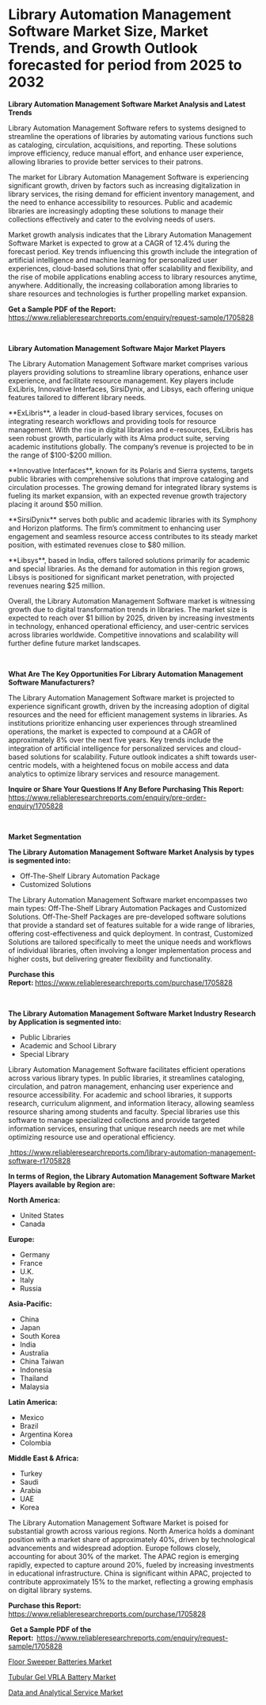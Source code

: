 <p><h1>Library Automation Management Software Market Size, Market Trends, and Growth Outlook forecasted for period from 2025 to 2032</h1></p><p><strong>Library Automation Management Software Market Analysis and Latest Trends</strong></p>
<p><p>Library Automation Management Software refers to systems designed to streamline the operations of libraries by automating various functions such as cataloging, circulation, acquisitions, and reporting. These solutions improve efficiency, reduce manual effort, and enhance user experience, allowing libraries to provide better services to their patrons.</p><p>The market for Library Automation Management Software is experiencing significant growth, driven by factors such as increasing digitalization in library services, the rising demand for efficient inventory management, and the need to enhance accessibility to resources. Public and academic libraries are increasingly adopting these solutions to manage their collections effectively and cater to the evolving needs of users.</p><p>Market growth analysis indicates that the Library Automation Management Software Market is expected to grow at a CAGR of 12.4% during the forecast period. Key trends influencing this growth include the integration of artificial intelligence and machine learning for personalized user experiences, cloud-based solutions that offer scalability and flexibility, and the rise of mobile applications enabling access to library resources anytime, anywhere. Additionally, the increasing collaboration among libraries to share resources and technologies is further propelling market expansion.</p></p>
<p><strong>Get a Sample PDF of the Report:&nbsp;</strong> <a href="https://www.reliableresearchreports.com/enquiry/request-sample/1705828?utm_campaign=40&utm_medium=2&utm_source=Github&utm_content=ia&utm_term=10012025&utm_id=library-automation-management-software">https://www.reliableresearchreports.com/enquiry/request-sample/1705828</a></p>
<p>&nbsp;</p>
<p><strong>Library Automation Management Software Major Market Players</strong></p>
<p><p>The Library Automation Management Software market comprises various players providing solutions to streamline library operations, enhance user experience, and facilitate resource management. Key players include ExLibris, Innovative Interfaces, SirsiDynix, and Libsys, each offering unique features tailored to different library needs.</p><p>**ExLibris**, a leader in cloud-based library services, focuses on integrating research workflows and providing tools for resource management. With the rise in digital libraries and e-resources, ExLibris has seen robust growth, particularly with its Alma product suite, serving academic institutions globally. The company’s revenue is projected to be in the range of $100-$200 million.</p><p>**Innovative Interfaces**, known for its Polaris and Sierra systems, targets public libraries with comprehensive solutions that improve cataloging and circulation processes. The growing demand for integrated library systems is fueling its market expansion, with an expected revenue growth trajectory placing it around $50 million.</p><p>**SirsiDynix** serves both public and academic libraries with its Symphony and Horizon platforms. The firm’s commitment to enhancing user engagement and seamless resource access contributes to its steady market position, with estimated revenues close to $80 million.</p><p>**Libsys**, based in India, offers tailored solutions primarily for academic and special libraries. As the demand for automation in this region grows, Libsys is positioned for significant market penetration, with projected revenues nearing $25 million.</p><p>Overall, the Library Automation Management Software market is witnessing growth due to digital transformation trends in libraries. The market size is expected to reach over $1 billion by 2025, driven by increasing investments in technology, enhanced operational efficiency, and user-centric services across libraries worldwide. Competitive innovations and scalability will further define future market landscapes.</p></p>
<p>&nbsp;</p>
<p><strong>What Are The Key Opportunities For Library Automation Management Software Manufacturers?</strong></p>
<p><p>The Library Automation Management Software market is projected to experience significant growth, driven by the increasing adoption of digital resources and the need for efficient management systems in libraries. As institutions prioritize enhancing user experiences through streamlined operations, the market is expected to compound at a CAGR of approximately 8% over the next five years. Key trends include the integration of artificial intelligence for personalized services and cloud-based solutions for scalability. Future outlook indicates a shift towards user-centric models, with a heightened focus on mobile access and data analytics to optimize library services and resource management.</p></p>
<p><strong>Inquire or Share Your Questions If Any Before Purchasing This Report:</strong> <a href="https://www.reliableresearchreports.com/enquiry/pre-order-enquiry/1705828?utm_campaign=40&utm_medium=2&utm_source=Github&utm_content=ia&utm_term=10012025&utm_id=library-automation-management-software">https://www.reliableresearchreports.com/enquiry/pre-order-enquiry/1705828</a></p>
<p>&nbsp;</p>
<p><strong>Market Segmentation</strong></p>
<p><strong>The Library Automation Management Software Market Analysis by types is segmented into:</strong></p>
<p><ul><li>Off-The-Shelf Library Automation Package</li><li>Customized Solutions</li></ul></p>
<p><p>The Library Automation Management Software market encompasses two main types: Off-The-Shelf Library Automation Packages and Customized Solutions. Off-The-Shelf Packages are pre-developed software solutions that provide a standard set of features suitable for a wide range of libraries, offering cost-effectiveness and quick deployment. In contrast, Customized Solutions are tailored specifically to meet the unique needs and workflows of individual libraries, often involving a longer implementation process and higher costs, but delivering greater flexibility and functionality.</p></p>
<p><strong>Purchase this Report:&nbsp;</strong><a href="https://www.reliableresearchreports.com/purchase/1705828?utm_campaign=40&utm_medium=2&utm_source=Github&utm_content=ia&utm_term=10012025&utm_id=library-automation-management-software">https://www.reliableresearchreports.com/purchase/1705828</a></p>
<p>&nbsp;</p>
<p><strong>The Library Automation Management Software Market Industry Research by Application is segmented into:</strong></p>
<p><ul><li>Public Libraries</li><li>Academic and School Library</li><li>Special Library</li></ul></p>
<p><p>Library Automation Management Software facilitates efficient operations across various library types. In public libraries, it streamlines cataloging, circulation, and patron management, enhancing user experience and resource accessibility. For academic and school libraries, it supports research, curriculum alignment, and information literacy, allowing seamless resource sharing among students and faculty. Special libraries use this software to manage specialized collections and provide targeted information services, ensuring that unique research needs are met while optimizing resource use and operational efficiency.</p></p>
<p><a href="https://www.reliableresearchreports.com/library-automation-management-software-r1705828?utm_campaign=40&utm_medium=2&utm_source=Github&utm_content=ia&utm_term=10012025&utm_id=library-automation-management-software">&nbsp;https://www.reliableresearchreports.com/library-automation-management-software-r1705828</a></p>
<p><strong>In terms of Region, the Library Automation Management Software Market Players available by Region are:</strong></p>
<p>
    <p> <strong> North America: </strong>
        <ul>
            <li>United States</li>
            <li>Canada</li>
        </ul>
        </p> 
    <p> <strong> Europe: </strong>
        <ul>
            <li>Germany</li>
            <li>France</li>
            <li>U.K.</li>
            <li>Italy</li>
            <li>Russia</li>
        </ul>
        </p> 
    <p> <strong> Asia-Pacific: </strong>
        <ul>
            <li>China</li>
            <li>Japan</li>
            <li>South Korea</li>
            <li>India</li>
            <li>Australia</li>
            <li>China Taiwan</li>
            <li>Indonesia</li>
            <li>Thailand</li>
            <li>Malaysia</li>
        </ul>
        </p> 
    <p> <strong> Latin America: </strong>
        <ul>
            <li>Mexico</li>
            <li>Brazil</li>
            <li>Argentina Korea</li>
            <li>Colombia</li>
        </ul>
        </p> 
    <p> <strong> Middle East & Africa: </strong>
        <ul>
            <li>Turkey</li>
            <li>Saudi</li>
            <li>Arabia</li>
            <li>UAE</li>
            <li>Korea</li>
        </ul>
    </p>
    </p>
<p><p>The Library Automation Management Software Market is poised for substantial growth across various regions. North America holds a dominant position with a market share of approximately 40%, driven by technological advancements and widespread adoption. Europe follows closely, accounting for about 30% of the market. The APAC region is emerging rapidly, expected to capture around 20%, fueled by increasing investments in educational infrastructure. China is significant within APAC, projected to contribute approximately 15% to the market, reflecting a growing emphasis on digital library systems.</p></p>
<p><strong>Purchase this Report: </strong><a href="https://www.reliableresearchreports.com/purchase/1705828?utm_campaign=40&utm_medium=2&utm_source=Github&utm_content=ia&utm_term=10012025&utm_id=library-automation-management-software">https://www.reliableresearchreports.com/purchase/1705828</a></p>
<p>&nbsp;<strong>Get a Sample PDF of the Report:&nbsp;&nbsp;</strong><a href="https://www.reliableresearchreports.com/enquiry/request-sample/1705828?utm_campaign=40&utm_medium=2&utm_source=Github&utm_content=ia&utm_term=10012025&utm_id=library-automation-management-software">https://www.reliableresearchreports.com/enquiry/request-sample/1705828</a></p>
<p><strong></strong></p>
<p><p><a href="https://github.com/lvaill871987/Market-Research-Report-List-1/blob/main/floor-sweeper-batteries-market.md?utm_campaign=40&utm_medium=2&utm_source=Github&utm_content=ia&utm_term=10012025&utm_id=library-automation-management-software">Floor Sweeper Batteries Market</a></p><p><a href="https://github.com/tanekacalderon743/Market-Research-Report-List-1/blob/main/tubular-gel-vrla-battery-market.md?utm_campaign=40&utm_medium=2&utm_source=Github&utm_content=ia&utm_term=10012025&utm_id=library-automation-management-software">Tubular Gel VRLA Battery Market</a></p><p><a href="https://github.com/klaassenmackenzie6/Market-Research-Report-List-1/blob/main/data-and-analytical-service-market.md?utm_campaign=40&utm_medium=2&utm_source=Github&utm_content=ia&utm_term=10012025&utm_id=library-automation-management-software">Data and Analytical Service Market</a></p></p>
